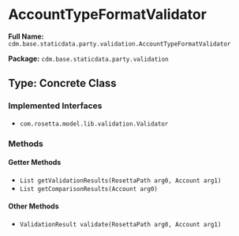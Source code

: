 # AccountTypeFormatValidator

**Full Name:** `cdm.base.staticdata.party.validation.AccountTypeFormatValidator`

**Package:** `cdm.base.staticdata.party.validation`

## Type: Concrete Class

### Implemented Interfaces

- `com.rosetta.model.lib.validation.Validator`

### Methods

#### Getter Methods

- `List getValidationResults(RosettaPath arg0, Account arg1)`
- `List getComparisonResults(Account arg0)`

#### Other Methods

- `ValidationResult validate(RosettaPath arg0, Account arg1)`

